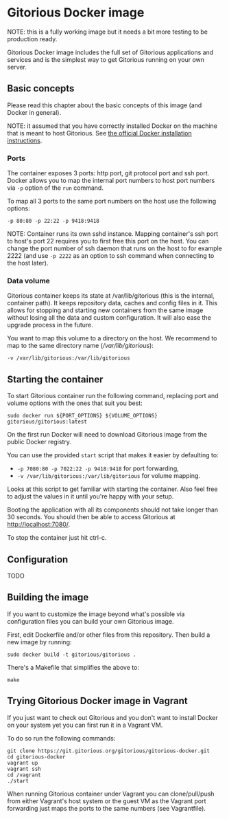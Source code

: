 # Gitorious Docker image

NOTE: this is a fully working image but it needs a bit more testing to be
production ready.

Gitorious Docker image includes the full set of Gitorious applications and
services and is the simplest way to get Gitorious running on your own server.

## Basic concepts

Please read this chapter about the basic concepts of this image (and Docker in
general).

NOTE: it assumed that you have correctly installed Docker on the machine that
is meant to host Gitorious. See [the official Docker installation
instructions](http://www.docker.io/gettingstarted/#h_installation).

### Ports

The container exposes 3 ports: http port, git protocol port and ssh port.
Docker allows you to map the internal port numbers to host port numbers via
`-p` option of the `run` command.

To map all 3 ports to the same port numbers on the host use the following
options:

    -p 80:80 -p 22:22 -p 9418:9418

NOTE: Container runs its own sshd instance. Mapping container's ssh port to
host's port 22 requires you to first free this port on the host. You can change
the port number of ssh daemon that runs on the host to for example 2222 (and
use `-p 2222` as an option to ssh command when connecting to the host later).

### Data volume

Gitorious container keeps its state at /var/lib/gitorious (this is the
internal, container path). It keeps repository data, caches and config files in
it. This allows for stopping and starting new containers from the same image
without losing all the data and custom configuration. It will also ease the
upgrade process in the future.

You want to map this volume to a directory on the host. We recommend to map to
the same directory name (_/var/lib/gitorious_):

    -v /var/lib/gitorious:/var/lib/gitorious

## Starting the container

To start Gitorious container run the following command, replacing port and
volume options with the ones that suit you best:

    sudo docker run ${PORT_OPTIONS} ${VOLUME_OPTIONS} gitorious/gitorious:latest

On the first run Docker will need to download Gitorious image from the public
Docker registry.

You can use the provided `start` script that makes it easier by defaulting to:

* `-p 7080:80 -p 7022:22 -p 9418:9418` for port forwarding,
* `-v /var/lib/gitorious:/var/lib/gitorious` for volume mapping.

Looks at this script to get familiar with starting the container. Also feel
free to adjust the values in it until you're happy with your setup.

Booting the application with all its components should not take longer than 30
seconds. You should then be able to access Gitorious at
[http://localhost:7080/](http://localhost:7080/).

To stop the container just hit ctrl-c.

## Configuration

TODO

## Building the image

If you want to customize the image beyond what's possible via configuration
files you can build your own Gitorious image.

First, edit Dockerfile and/or other files from this repository. Then build a
new image by running:

    sudo docker build -t gitorious/gitorious .

There's a Makefile that simplifies the above to:

    make

## Trying Gitorious Docker image in Vagrant

If you just want to check out Gitorious and you don't want to install Docker on
your system yet you can first run it in a Vagrant VM.

To do so run the following commands:

    git clone https://git.gitorious.org/gitorious/gitorious-docker.git
    cd gitorious-docker
    vagrant up
    vagrant ssh
    cd /vagrant
    ./start

When running Gitorious container under Vagrant you can clone/pull/push from
either Vagrant's host system or the guest VM as the Vagrant port forwarding
just maps the ports to the same numbers (see Vagrantfile).
